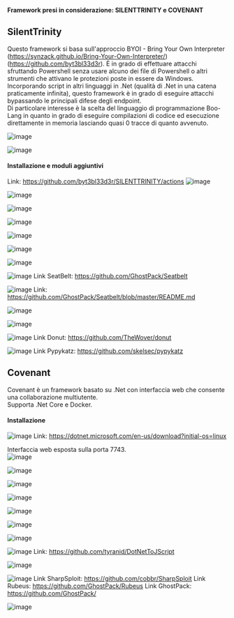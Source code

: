 **Framework presi in considerazione: SILENTTRINITY e COVENANT**

## SilentTrinity
Questo framework si basa sull'approccio BYOI - Bring Your Own Interpreter (https://synzack.github.io/Bring-Your-Own-Interpreter/) (https://github.com/byt3bl33d3r).
È in grado di effettuare attacchi sfruttando Powershell senza usare alcuno dei file di Powershell o altri strumenti che attivano le protezioni poste in essere da Windows.  
Incorporando script in altri linguaggi in .Net (qualità di .Net in una catena praticamente infinita), questo framework è in grado di eseguire attacchi bypassando le principali difese degli endpoint.  
Di particolare interesse è la scelta del linguaggio di programmazione Boo-Lang in quanto in grado di eseguire compilazioni di codice ed esecuzione direttamente in memoria lasciando quasi 0 tracce di quanto avvenuto.  

![image](https://user-images.githubusercontent.com/110602224/194837789-d8b0409a-93da-4fe4-9ed3-9a9aa36834c6.png)

![image](https://user-images.githubusercontent.com/110602224/194837845-b0a6f221-5d74-456e-a6f4-8ef7d78d5200.png)

#### Installazione e moduli aggiuntivi
Link: https://github.com/byt3bl33d3r/SILENTTRINITY/actions
![image](https://user-images.githubusercontent.com/110602224/194837914-b5dcf1ac-6a5e-41df-a61f-695e09f00027.png)

![image](https://user-images.githubusercontent.com/110602224/194838130-5f64356d-2567-4312-a7b9-732c8c0c91a3.png)

![image](https://user-images.githubusercontent.com/110602224/194840533-546dd338-18b6-491e-b880-8545aa4f2b4f.png)

![image](https://user-images.githubusercontent.com/110602224/194840608-47bca12d-7350-4d4c-9c40-dd07f8310385.png)

![image](https://user-images.githubusercontent.com/110602224/194840683-5ca6572b-b73b-405c-aba9-efe5ba36f063.png)

![image](https://user-images.githubusercontent.com/110602224/194840739-1d3677c9-b318-4089-b619-5da9dc27853a.png)

![image](https://user-images.githubusercontent.com/110602224/194840788-12646f16-707a-4cf1-b571-22aa6712afea.png)

![image](https://user-images.githubusercontent.com/110602224/194840860-57ea5d59-2290-4784-baef-2c91c9f36636.png)
Link SeatBelt: https://github.com/GhostPack/Seatbelt

![image](https://user-images.githubusercontent.com/110602224/194840967-b22f844f-1c53-4e04-a19d-262b2398ad83.png)
Link: https://github.com/GhostPack/Seatbelt/blob/master/README.md

![image](https://user-images.githubusercontent.com/110602224/194841058-0df14647-eede-434a-85e7-5736df720813.png)

![image](https://user-images.githubusercontent.com/110602224/194841145-773a368e-a59a-4ad8-9f05-9f5e511452fd.png)

![image](https://user-images.githubusercontent.com/110602224/194841183-dbc7a32a-2a46-4a47-80db-65822eb79736.png)
Link Donut: https://github.com/TheWover/donut

![image](https://user-images.githubusercontent.com/110602224/194841301-27bc486e-e7b0-4030-80de-978c3905b867.png)
Link Pypykatz: https://github.com/skelsec/pypykatz

## Covenant
Covenant è un framework basato su .Net con interfaccia web che consente una collaborazione multiutente.  
Supporta .Net Core e Docker.  

#### Installazione

![image](https://user-images.githubusercontent.com/110602224/194842835-b50af5b1-216a-4ced-bfcb-28e4b42e6bc0.png)
Link: https://dotnet.microsoft.com/en-us/download?initial-os=linux

Interfaccia web esposta sulla porta 7743.  
![image](https://user-images.githubusercontent.com/110602224/194843006-f504e0b6-f0c6-4d3d-832a-830e5f46d873.png)

![image](https://user-images.githubusercontent.com/110602224/194843065-a11bcc1d-28d2-49f8-8923-448d022e017d.png)

![image](https://user-images.githubusercontent.com/110602224/194843108-340d31c2-9961-4bef-8e13-4564a13ccf7d.png)

![image](https://user-images.githubusercontent.com/110602224/194843148-9af9db2c-3fa2-4e2a-a2fb-97b34e1577a8.png)

![image](https://user-images.githubusercontent.com/110602224/194843184-650a6a4c-5016-433c-b55a-c7e3178c2ccf.png)

![image](https://user-images.githubusercontent.com/110602224/194843228-9528fc8f-27b5-4e8d-a3e8-a6c58be0795a.png)

![image](https://user-images.githubusercontent.com/110602224/194843249-af9058ca-9edc-4d42-9402-c322d1b5a1c9.png)

![image](https://user-images.githubusercontent.com/110602224/194843296-6aca4ad0-4a29-4a23-8f05-3a63605bef92.png)
Link: https://github.com/tyranid/DotNetToJScript

![image](https://user-images.githubusercontent.com/110602224/194843372-aa127baa-2693-41a3-bebe-b6c935182366.png)

![image](https://user-images.githubusercontent.com/110602224/194843440-3037c394-4097-4e5e-ba4c-8074f58ab597.png)
Link SharpSploit: https://github.com/cobbr/SharpSploit
Link Rubeus: https://github.com/GhostPack/Rubeus
Link GhostPack: https://github.com/GhostPack/

![image](https://user-images.githubusercontent.com/110602224/194843586-c3bccc0b-851a-40e1-9997-dd05102a30c1.png)

